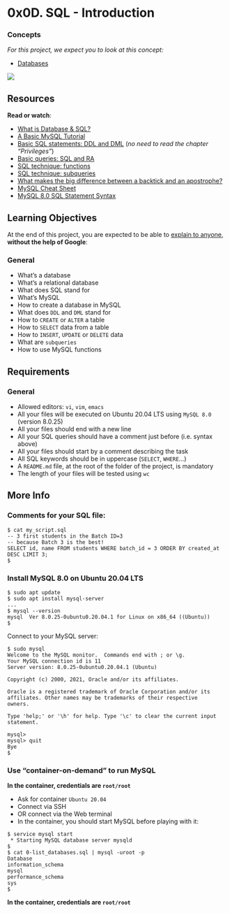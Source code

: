 
# 0x0D. SQL - Introduction
### Concepts

_For this project, we expect you to look at this concept:_

-   [Databases](https://intranet.hbtn.io/concepts/556)

![](https://s3.amazonaws.com/intranet-projects-files/holbertonschool-higher-level_programming+/272/rtcwz.jpg)

## Resources

**Read or watch**:

-   [What is Database & SQL?](https://intranet.hbtn.io/rltoken/khEqMKp1PHvKpfO18d4fLQ "What is Database & SQL?")
-   [A Basic MySQL Tutorial](https://intranet.hbtn.io/rltoken/kK_v6WRoj8aoZ1TbrYNuBQ "A Basic MySQL Tutorial")
-   [Basic SQL statements: DDL and DML](https://intranet.hbtn.io/rltoken/ibCYnC9CDgZg5NQQvccBWw "Basic SQL statements: DDL and DML")  (_no need to read the chapter “Privileges”_)
-   [Basic queries: SQL and RA](https://intranet.hbtn.io/rltoken/yelYhpf7l0FcRIPCVfnMLw "Basic queries: SQL and RA")
-   [SQL technique: functions](https://intranet.hbtn.io/rltoken/3aQcovOE-clrD8yIfxFE9Q "SQL technique: functions")
-   [SQL technique: subqueries](https://intranet.hbtn.io/rltoken/lTXnq6pdk59x2h_Y-q0-Hg "SQL technique: subqueries")
-   [What makes the big difference between a backtick and an apostrophe?](https://intranet.hbtn.io/rltoken/R--kAkehyaawZFY4m1inxQ "What makes the big difference between a backtick and an apostrophe?")
-   [MySQL Cheat Sheet](https://intranet.hbtn.io/rltoken/aGZu7ulJpbbKcDhcz49yrg "MySQL Cheat Sheet")
-   [MySQL 8.0 SQL Statement Syntax](https://intranet.hbtn.io/rltoken/4n4nXLDHNPyViz2H0DTGUA "MySQL 8.0 SQL Statement Syntax")

## Learning Objectives

At the end of this project, you are expected to be able to  [explain to anyone](https://intranet.hbtn.io/rltoken/L7Bww_1KJOUrbES5YSLXbA "explain to anyone"),  **without the help of Google**:

### General

-   What’s a database
-   What’s a relational database
-   What does SQL stand for
-   What’s MySQL
-   How to create a database in MySQL
-   What does  `DDL`  and  `DML`  stand for
-   How to  `CREATE`  or  `ALTER`  a table
-   How to  `SELECT`  data from a table
-   How to  `INSERT`,  `UPDATE`  or  `DELETE`  data
-   What are  `subqueries`
-   How to use MySQL functions

## Requirements

### General

-   Allowed editors:  `vi`,  `vim`,  `emacs`
-   All your files will be executed on Ubuntu 20.04 LTS using  `MySQL 8.0`  (version 8.0.25)
-   All your files should end with a new line
-   All your SQL queries should have a comment just before (i.e. syntax above)
-   All your files should start by a comment describing the task
-   All SQL keywords should be in uppercase (`SELECT`,  `WHERE`…)
-   A  `README.md`  file, at the root of the folder of the project, is mandatory
-   The length of your files will be tested using  `wc`

## More Info

### Comments for your SQL file:

```
$ cat my_script.sql
-- 3 first students in the Batch ID=3
-- because Batch 3 is the best!
SELECT id, name FROM students WHERE batch_id = 3 ORDER BY created_at DESC LIMIT 3;
$

```

### Install MySQL 8.0 on Ubuntu 20.04 LTS

```
$ sudo apt update
$ sudo apt install mysql-server
...
$ mysql --version
mysql  Ver 8.0.25-0ubuntu0.20.04.1 for Linux on x86_64 ((Ubuntu))
$

```

Connect to your MySQL server:

```
$ sudo mysql
Welcome to the MySQL monitor.  Commands end with ; or \g.
Your MySQL connection id is 11
Server version: 8.0.25-0ubuntu0.20.04.1 (Ubuntu)

Copyright (c) 2000, 2021, Oracle and/or its affiliates.

Oracle is a registered trademark of Oracle Corporation and/or its
affiliates. Other names may be trademarks of their respective
owners.

Type 'help;' or '\h' for help. Type '\c' to clear the current input statement.

mysql>
mysql> quit
Bye
$

```

### Use “container-on-demand” to run MySQL

**In the container, credentials are  `root/root`**

-   Ask for container  `Ubuntu 20.04`
-   Connect via SSH
-   OR connect via the Web terminal
-   In the container, you should start MySQL before playing with it:

```
$ service mysql start                                                   
 * Starting MySQL database server mysqld 
$
$ cat 0-list_databases.sql | mysql -uroot -p                               
Database                                                                                   
information_schema                                                                         
mysql                                                                                      
performance_schema                                                                         
sys                      
$

```

**In the container, credentials are  `root/root`**
